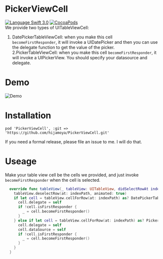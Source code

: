 PickerViewCell
=====================
[![Language Swift 3.0](https://img.shields.io/badge/Language-Swift%203.0-orange.svg?style=flat)](https://swift.org)
[![CocoaPods](https://img.shields.io/cocoapods/v/TimelineTableViewCell.svg)](#cocoapods)
<br/>
We provide two types of UITableViewCell:<br/>
1. DatePickerTableViewCell: when you make this cell `becomeFirstResponder`, it will invoke a UIDatePicker and then you can use the delegate function to get the value of the picker.<br/>
2.PickerTableViewCell: when you make this cell `becomeFirstResponder`, it will invoke a UIPickerView. You should specify your datasource and delegate.

Demo
=====================
![Demo](https://s3-ap-northeast-1.amazonaws.com/uploads-jp.hipchat.com/119782/912422/OmsWKq60i5C8ODJ/ezgif.com-44fc6f7907.gif)

Installation
===================
```
pod 'PickerViewCell', :git => 'https://github.com/hijamoya/PickerViewCell.git'
```
If you need a formal release, please file an issue to me. I will do that.

Useage
=====================
Make your table view cell be the cells we provided, and just invoke `becomeFirstResponder` when the cell is selected.

```swift
  override func tableView(_ tableView: UITableView, didSelectRowAt indexPath: IndexPath) {
    tableView.deselectRow(at: indexPath, animated: true)
    if let cell = tableView.cellForRow(at: indexPath) as? DatePickerTableViewCell {
      cell.delegate = self
      if !cell.isFirstResponder {
        _ = cell.becomeFirstResponder()
      }
    } else if let cell = tableView.cellForRow(at: indexPath) as? PickerTableViewCell {
      cell.delegate = self
      cell.dataSource = self
      if !cell.isFirstResponder {
        _ = cell.becomeFirstResponder()
      }
    }
  }
```
